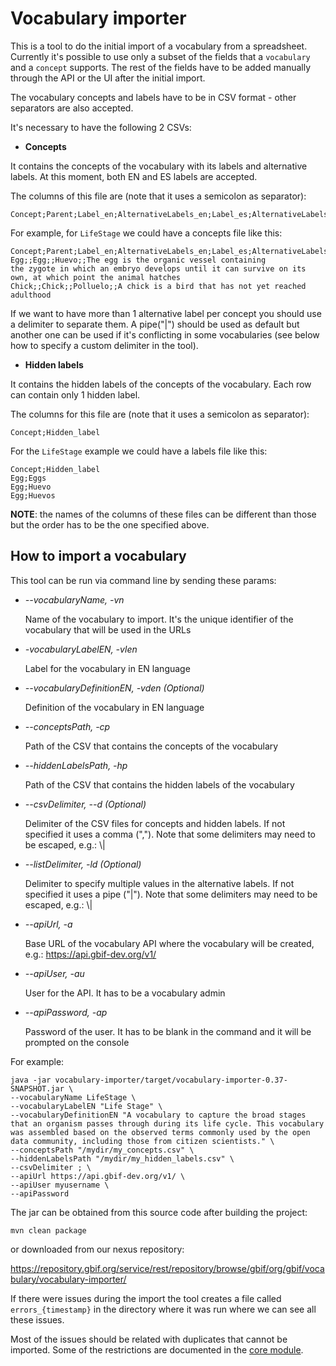 # Vocabulary importer

This is a tool to do the initial import of a vocabulary from a spreadsheet. Currently it's possible to use only a 
subset of the fields that a `vocabulary` and a `concept` supports. 
The rest of the fields have to be added manually through the API or the UI after the initial import.

The vocabulary concepts and labels have to be in CSV format - other separators are also accepted.

It's necessary to have the following 2 CSVs:
* **Concepts**

It contains the concepts of the vocabulary with its labels and alternative labels. At this moment, both EN and ES labels are accepted.

The columns of this file are (note that it uses a semicolon as separator):

```
Concept;Parent;Label_en;AlternativeLabels_en;Label_es;AlternativeLabels_es;Definition_en
```

For example, for `LifeStage` we could have a concepts file like this:

```
Concept;Parent;Label_en;AlternativeLabels_en;Label_es;AlternativeLabels_es;Definition_en
Egg;;Egg;;Huevo;;The egg is the organic vessel containing the zygote in which an embryo develops until it can survive on its own, at which point the animal hatches
Chick;;Chick;;Polluelo;;A chick is a bird that has not yet reached adulthood
```

If we want to have more than 1 alternative label per concept you should use a delimiter to separate them. A pipe("|") should be used
as default but another one can be used if it's conflicting in some vocabularies (see below how to specify a custom delimiter in the tool).

* **Hidden labels**

It contains the hidden labels of the concepts of the vocabulary. Each row can contain only 1 hidden label.

The columns for this file are (note that it uses a semicolon as separator):

```
Concept;Hidden_label
```

For the `LifeStage` example we could have a labels file like this:

```
Concept;Hidden_label
Egg;Eggs
Egg;Huevo
Egg;Huevos
```

**NOTE**: the names of the columns of these files can be different than those but the order has to be the one specified above.

## How to import a vocabulary

This tool can be run via command line by sending these params:

* *--vocabularyName, -vn*
    
    Name of the vocabulary to import. It's the unique identifier of the vocabulary that will be used in the URLs

* *-vocabularyLabelEN, -vlen*

    Label for the vocabulary in EN language

* *--vocabularyDefinitionEN, -vden (Optional)*
    
    Definition of the vocabulary in EN language

* *--conceptsPath, -cp*

    Path of the CSV that contains the concepts of the vocabulary

* *--hiddenLabelsPath, -hp*

    Path of the CSV that contains the hidden labels of the vocabulary
    
* *--csvDelimiter, --d  (Optional)*  
    
    Delimiter of the CSV files for concepts and hidden labels. If not specified it uses a comma (","). 
    Note that some delimiters may need to be escaped, e.g.: \\|
    
* *--listDelimiter, -ld (Optional)*  
    
    Delimiter to specify multiple values in the alternative labels. If not specified it uses a pipe ("|").
    Note that some delimiters may need to be escaped, e.g.: \\|
    
* *--apiUrl, -a*
    
    Base URL of the vocabulary API where the vocabulary will be created, e.g.: https://api.gbif-dev.org/v1/

* *--apiUser, -au*
    
    User for the API. It has to be a vocabulary admin

* *--apiPassword, -ap*
    
    Password of the user. It has to be blank in the command and it will be prompted on the console


For example:

```
java -jar vocabulary-importer/target/vocabulary-importer-0.37-SNAPSHOT.jar \ 
--vocabularyName LifeStage \
--vocabularyLabelEN "Life Stage" \
--vocabularyDefinitionEN "A vocabulary to capture the broad stages that an organism passes through during its life cycle. This vocabulary was assembled based on the observed terms commonly used by the open data community, including those from citizen scientists." \
--conceptsPath "/mydir/my_concepts.csv" \
--hiddenLabelsPath "/mydir/my_hidden_labels.csv" \
--csvDelimiter ; \
--apiUrl https://api.gbif-dev.org/v1/ \
--apiUser myusername \
--apiPassword 
```

The jar can be obtained from this source code after building the project:

```
mvn clean package
```

or downloaded from our nexus repository:

https://repository.gbif.org/service/rest/repository/browse/gbif/org/gbif/vocabulary/vocabulary-importer/

If there were issues during the import the tool creates a file called `errors_{timestamp}` in the directory where it was run where we can see all these issues. 

Most of the issues should be related with duplicates that cannot be imported. Some of the restrictions are documented in the [core module](https://github.com/gbif/vocabulary/blob/master/core/notes.md).

